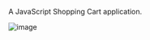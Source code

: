 A JavaScript Shopping Cart application.

![image](https://user-images.githubusercontent.com/90338393/143938500-0b4a644f-250e-4cfa-891b-54022dc9cc00.png)
